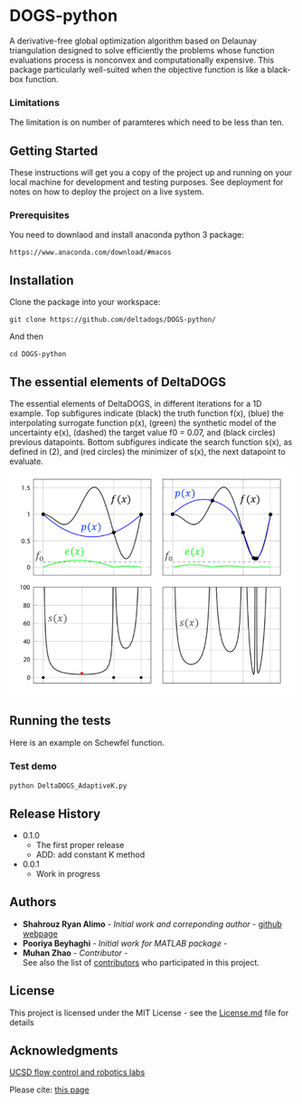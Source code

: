 # DOGS-python

A derivative-free global optimization algorithm based on Delaunay triangulation designed to solve efficiently the problems whose function evaluations process is nonconvex and computationally expensive. This package particularly well-suited when the objective function is like a black-box function. 
### Limitations
The limitation is on number of paramteres which need to be less than ten.

## Getting Started

These instructions will get you a copy of the project up and running on your local machine for development and testing purposes. See deployment for notes on how to deploy the project on a live system. 


### Prerequisites
You need to downlaod and install anaconda python 3 package:

```
https://www.anaconda.com/download/#macos
```

## Installation
Clone the package into your workspace:

```
git clone https://github.com/deltadogs/DOGS-python/
```

And then 

```
cd DOGS-python
```
## The essential elements of DeltaDOGS
The essential elements of  DeltaDOGS, in different iterations for a 1D example. Top subfigures indicate (black) the truth function f(x), (blue) the interpolating surrogate function p(x), (green) the synthetic model of the uncertainty e(x), (dashed) the target value f0 = 0.07, and (black circles) previous datapoints. Bottom subfigures indicate the search function s(x), as defined in (2), and (red circles) the minimizer of s(x), the next datapoint to evaluate.
![](deltadogs.png)

## Running the tests

Here is an example on Schewfel function. 

### Test demo


```
python DeltaDOGS_AdaptiveK.py
```


## Release History


* 0.1.0
    * The first proper release
    * ADD: add constant K method 
* 0.0.1
    * Work in progress


## Authors

* **Shahrouz Ryan Alimo** - *Initial work and correponding author* - [github](https://github.com/salimoha) [webpage](https://acsweb.ucsd.edu/~salimoha/)
* **Pooriya Beyhaghi** - *Initial work for MATLAB package* - 
* **Muhan Zhao** - *Contributor* -  
See also the list of [contributors](https://github.com/your/project/contributors) who participated in this project.

## License

This project is licensed under the MIT License - see the [License.md](License.md) file for details

## Acknowledgments

[UCSD flow control and robotics labs](https://www.ucsdrobotics.org/derivative-free-optimization) 

Please cite: 
[this page](http://roger.ucsd.edu/record=b9585175~S9) 



